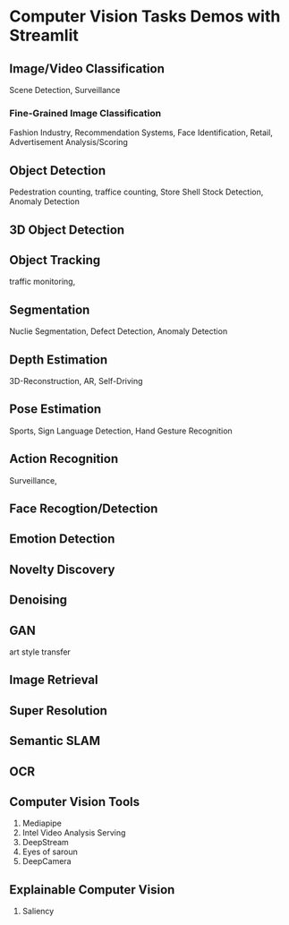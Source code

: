 # Computer Vision Tasks Demos with Streamlit

## Image/Video Classification

Scene Detection, Surveillance

### Fine-Grained Image Classification

Fashion Industry, Recommendation Systems, Face Identification, Retail, Advertisement Analysis/Scoring

## Object Detection

Pedestration counting, traffice counting, Store Shell Stock Detection, Anomaly Detection

## 3D Object Detection

## Object Tracking

traffic monitoring,

## Segmentation

Nuclie Segmentation, Defect Detection, Anomaly Detection

## Depth Estimation

3D-Reconstruction, AR, Self-Driving

## Pose Estimation

Sports, Sign Language Detection, Hand Gesture Recognition

## Action Recognition

Surveillance,

## Face Recogtion/Detection

## Emotion Detection 

## Novelty Discovery



## Denoising

## GAN

art style transfer



## Image Retrieval

## Super Resolution

## Semantic SLAM

## OCR

## Computer Vision Tools

1. Mediapipe
2. Intel Video Analysis Serving 
3. DeepStream
4. Eyes of saroun
5. DeepCamera

## Explainable Computer Vision

1. Saliency 

